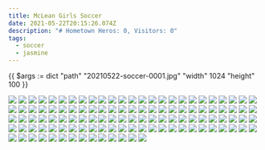 ```yaml
---
title: McLean Girls Soccer
date: 2021-05-22T20:15:26.074Z
description: "# Hometown Heros: 0, Visitors: 0"
tags:
  - soccer
  - jasmine
---
```

{{ $args := dict 
  "path" "20210522-soccer-0001.jpg" 
  "width" 1024 
  "height" 100 
}}

<img src="https://edc.imgix.net/20210522-soccer-0001.jpg?fit=clip&h=1000&w=1000">
<img src="https://edc.imgix.net/20210522-soccer-0008.jpg?fit=clip&h=1000&w=1000">
<img src="https://edc.imgix.net/20210522-soccer-0017.jpg?fit=clip&h=1000&w=1000">
<img src="https://edc.imgix.net/20210522-soccer-0019.jpg?fit=clip&h=1000&w=1000">
<img src="https://edc.imgix.net/20210522-soccer-0034.jpg?fit=clip&h=1000&w=1000">
<img src="https://edc.imgix.net/20210522-soccer-0035.jpg?fit=clip&h=1000&w=1000">
<img src="https://edc.imgix.net/20210522-soccer-0044.jpg?fit=clip&h=1000&w=1000">
<img src="https://edc.imgix.net/20210522-soccer-0050.jpg?fit=clip&h=1000&w=1000">
<img src="https://edc.imgix.net/20210522-soccer-0055.jpg?fit=clip&h=1000&w=1000">
<img src="https://edc.imgix.net/20210522-soccer-0058.jpg?fit=clip&h=1000&w=1000">
<img src="https://edc.imgix.net/20210522-soccer-0063.jpg?fit=clip&h=1000&w=1000">
<img src="https://edc.imgix.net/20210522-soccer-0064.jpg?fit=clip&h=1000&w=1000">
<img src="https://edc.imgix.net/20210522-soccer-0079.jpg?fit=clip&h=1000&w=1000">
<img src="https://edc.imgix.net/20210522-soccer-0093.jpg?fit=clip&h=1000&w=1000">
<img src="https://edc.imgix.net/20210522-soccer-0099.jpg?fit=clip&h=1000&w=1000">
<img src="https://edc.imgix.net/20210522-soccer-0132.jpg?fit=clip&h=1000&w=1000">
<img src="https://edc.imgix.net/20210522-soccer-0147.jpg?fit=clip&h=1000&w=1000">
<img src="https://edc.imgix.net/20210522-soccer-0162.jpg?fit=clip&h=1000&w=1000">
<img src="https://edc.imgix.net/20210522-soccer-0169.jpg?fit=clip&h=1000&w=1000">
<img src="https://edc.imgix.net/20210522-soccer-0210.jpg?fit=clip&h=1000&w=1000">
<img src="https://edc.imgix.net/20210522-soccer-0211.jpg?fit=clip&h=1000&w=1000">
<img src="https://edc.imgix.net/20210522-soccer-0230.jpg?fit=clip&h=1000&w=1000">
<img src="https://edc.imgix.net/20210522-soccer-0231.jpg?fit=clip&h=1000&w=1000">
<img src="https://edc.imgix.net/20210522-soccer-0237.jpg?fit=clip&h=1000&w=1000">
<img src="https://edc.imgix.net/20210522-soccer-0240.jpg?fit=clip&h=1000&w=1000">
<img src="https://edc.imgix.net/20210522-soccer-0242.jpg?fit=clip&h=1000&w=1000">
<img src="https://edc.imgix.net/20210522-soccer-0246.jpg?fit=clip&h=1000&w=1000">
<img src="https://edc.imgix.net/20210522-soccer-0270.jpg?fit=clip&h=1000&w=1000">
<img src="https://edc.imgix.net/20210522-soccer-0282.jpg?fit=clip&h=1000&w=1000">
<img src="https://edc.imgix.net/20210522-soccer-0283.jpg?fit=clip&h=1000&w=1000">
<img src="https://edc.imgix.net/20210522-soccer-0328.jpg?fit=clip&h=1000&w=1000">
<img src="https://edc.imgix.net/20210522-soccer-0329.jpg?fit=clip&h=1000&w=1000">
<img src="https://edc.imgix.net/20210522-soccer-0330.jpg?fit=clip&h=1000&w=1000">
<img src="https://edc.imgix.net/20210522-soccer-0338.jpg?fit=clip&h=1000&w=1000">
<img src="https://edc.imgix.net/20210522-soccer-0357.jpg?fit=clip&h=1000&w=1000">
<img src="https://edc.imgix.net/20210522-soccer-0383.jpg?fit=clip&h=1000&w=1000">
<img src="https://edc.imgix.net/20210522-soccer-0394.jpg?fit=clip&h=1000&w=1000">
<img src="https://edc.imgix.net/20210522-soccer-0400.jpg?fit=clip&h=1000&w=1000">
<img src="https://edc.imgix.net/20210522-soccer-0412.jpg?fit=clip&h=1000&w=1000">
<img src="https://edc.imgix.net/20210522-soccer-0423.jpg?fit=clip&h=1000&w=1000">
<img src="https://edc.imgix.net/20210522-soccer-0441.jpg?fit=clip&h=1000&w=1000">
<img src="https://edc.imgix.net/20210522-soccer-0453.jpg?fit=clip&h=1000&w=1000">
<img src="https://edc.imgix.net/20210522-soccer-0478.jpg?fit=clip&h=1000&w=1000">
<img src="https://edc.imgix.net/20210522-soccer-0488.jpg?fit=clip&h=1000&w=1000">
<img src="https://edc.imgix.net/20210522-soccer-0489.jpg?fit=clip&h=1000&w=1000">
<img src="https://edc.imgix.net/20210522-soccer-0539.jpg?fit=clip&h=1000&w=1000">
<img src="https://edc.imgix.net/20210522-soccer-0550.jpg?fit=clip&h=1000&w=1000">
<img src="https://edc.imgix.net/20210522-soccer-0551.jpg?fit=clip&h=1000&w=1000">
<img src="https://edc.imgix.net/20210522-soccer-0564.jpg?fit=clip&h=1000&w=1000">
<img src="https://edc.imgix.net/20210522-soccer-0574.jpg?fit=clip&h=1000&w=1000">
<img src="https://edc.imgix.net/20210522-soccer-0585.jpg?fit=clip&h=1000&w=1000">
<img src="https://edc.imgix.net/20210522-soccer-0591.jpg?fit=clip&h=1000&w=1000">
<img src="https://edc.imgix.net/20210522-soccer-0597.jpg?fit=clip&h=1000&w=1000">
<img src="https://edc.imgix.net/20210522-soccer-0600.jpg?fit=clip&h=1000&w=1000">
<img src="https://edc.imgix.net/20210522-soccer-0628.jpg?fit=clip&h=1000&w=1000">
<img src="https://edc.imgix.net/20210522-soccer-0639.jpg?fit=clip&h=1000&w=1000">
<img src="https://edc.imgix.net/20210522-soccer-0642.jpg?fit=clip&h=1000&w=1000">
<img src="https://edc.imgix.net/20210522-soccer-0644.jpg?fit=clip&h=1000&w=1000">
<img src="https://edc.imgix.net/20210522-soccer-0656.jpg?fit=clip&h=1000&w=1000">
<img src="https://edc.imgix.net/20210522-soccer-0657.jpg?fit=clip&h=1000&w=1000">
<img src="https://edc.imgix.net/20210522-soccer-0674.jpg?fit=clip&h=1000&w=1000">
<img src="https://edc.imgix.net/20210522-soccer-0688.jpg?fit=clip&h=1000&w=1000">
<img src="https://edc.imgix.net/20210522-soccer-0697.jpg?fit=clip&h=1000&w=1000">
<img src="https://edc.imgix.net/20210522-soccer-0732.jpg?fit=clip&h=1000&w=1000">
<img src="https://edc.imgix.net/20210522-soccer-0733.jpg?fit=clip&h=1000&w=1000">
<img src="https://edc.imgix.net/20210522-soccer-0761.jpg?fit=clip&h=1000&w=1000">
<img src="https://edc.imgix.net/20210522-soccer-0764.jpg?fit=clip&h=1000&w=1000">
<img src="https://edc.imgix.net/20210522-soccer-0775.jpg?fit=clip&h=1000&w=1000">
<img src="https://edc.imgix.net/20210522-soccer-0790.jpg?fit=clip&h=1000&w=1000">
<img src="https://edc.imgix.net/20210522-soccer-0793.jpg?fit=clip&h=1000&w=1000">
<img src="https://edc.imgix.net/20210522-soccer-0794.jpg?fit=clip&h=1000&w=1000">
<img src="https://edc.imgix.net/20210522-soccer-0826.jpg?fit=clip&h=1000&w=1000">
<img src="https://edc.imgix.net/20210522-soccer-0831.jpg?fit=clip&h=1000&w=1000">
<img src="https://edc.imgix.net/20210522-soccer-0844.jpg?fit=clip&h=1000&w=1000">
<img src="https://edc.imgix.net/20210522-soccer-0866.jpg?fit=clip&h=1000&w=1000">
<img src="https://edc.imgix.net/20210522-soccer-0869.jpg?fit=clip&h=1000&w=1000">
<img src="https://edc.imgix.net/20210522-soccer-0870.jpg?fit=clip&h=1000&w=1000">
<img src="https://edc.imgix.net/20210522-soccer-0881.jpg?fit=clip&h=1000&w=1000">
<img src="https://edc.imgix.net/20210522-soccer-0888.jpg?fit=clip&h=1000&w=1000">
<img src="https://edc.imgix.net/20210522-soccer-0900.jpg?fit=clip&h=1000&w=1000">
<img src="https://edc.imgix.net/20210522-soccer-0932.jpg?fit=clip&h=1000&w=1000">
<img src="https://edc.imgix.net/20210522-soccer-0979.jpg?fit=clip&h=1000&w=1000">
<img src="https://edc.imgix.net/20210522-soccer-0996.jpg?fit=clip&h=1000&w=1000">
<img src="https://edc.imgix.net/20210522-soccer-0998.jpg?fit=clip&h=1000&w=1000">
<img src="https://edc.imgix.net/20210522-soccer-1021.jpg?fit=clip&h=1000&w=1000">
<img src="https://edc.imgix.net/20210522-soccer-1022.jpg?fit=clip&h=1000&w=1000">
<img src="https://edc.imgix.net/20210522-soccer-1035.jpg?fit=clip&h=1000&w=1000">
<img src="https://edc.imgix.net/20210522-soccer-1046.jpg?fit=clip&h=1000&w=1000">
<img src="https://edc.imgix.net/20210522-soccer-1085.jpg?fit=clip&h=1000&w=1000">
<img src="https://edc.imgix.net/20210522-soccer-1101.jpg?fit=clip&h=1000&w=1000">
<img src="https://edc.imgix.net/20210522-soccer-1104.jpg?fit=clip&h=1000&w=1000">
<img src="https://edc.imgix.net/20210522-soccer-1106.jpg?fit=clip&h=1000&w=1000">
<img src="https://edc.imgix.net/20210522-soccer-1119.jpg?fit=clip&h=1000&w=1000">
<img src="https://edc.imgix.net/20210522-soccer-1175.jpg?fit=clip&h=1000&w=1000">
<img src="https://edc.imgix.net/20210522-soccer-1196.jpg?fit=clip&h=1000&w=1000">
<img src="https://edc.imgix.net/20210522-soccer-1219.jpg?fit=clip&h=1000&w=1000">
<img src="https://edc.imgix.net/20210522-soccer-1223.jpg?fit=clip&h=1000&w=1000">
<img src="https://edc.imgix.net/20210522-soccer-1277.jpg?fit=clip&h=1000&w=1000">
<img src="https://edc.imgix.net/20210522-soccer-1285.jpg?fit=clip&h=1000&w=1000">
<img src="https://edc.imgix.net/20210522-soccer-1300.jpg?fit=clip&h=1000&w=1000">
<img src="https://edc.imgix.net/20210522-soccer-1301.jpg?fit=clip&h=1000&w=1000">
<img src="https://edc.imgix.net/20210522-soccer-1302.jpg?fit=clip&h=1000&w=1000">
<img src="https://edc.imgix.net/20210522-soccer-1329.jpg?fit=clip&h=1000&w=1000">
<img src="https://edc.imgix.net/20210522-soccer-1354.jpg?fit=clip&h=1000&w=1000">
<img src="https://edc.imgix.net/20210522-soccer-1355.jpg?fit=clip&h=1000&w=1000">
<img src="https://edc.imgix.net/20210522-soccer-1359.jpg?fit=clip&h=1000&w=1000">
<img src="https://edc.imgix.net/20210522-soccer-1374.jpg?fit=clip&h=1000&w=1000">
<img src="https://edc.imgix.net/20210522-soccer-1386.jpg?fit=clip&h=1000&w=1000">
<img src="https://edc.imgix.net/20210522-soccer-1408.jpg?fit=clip&h=1000&w=1000">
<img src="https://edc.imgix.net/20210522-soccer-1423.jpg?fit=clip&h=1000&w=1000">
<img src="https://edc.imgix.net/20210522-soccer-1425.jpg?fit=clip&h=1000&w=1000">
<img src="https://edc.imgix.net/20210522-soccer-1434.jpg?fit=clip&h=1000&w=1000">
<img src="https://edc.imgix.net/20210522-soccer-1447.jpg?fit=clip&h=1000&w=1000">
<img src="https://edc.imgix.net/20210522-soccer-1462.jpg?fit=clip&h=1000&w=1000">
